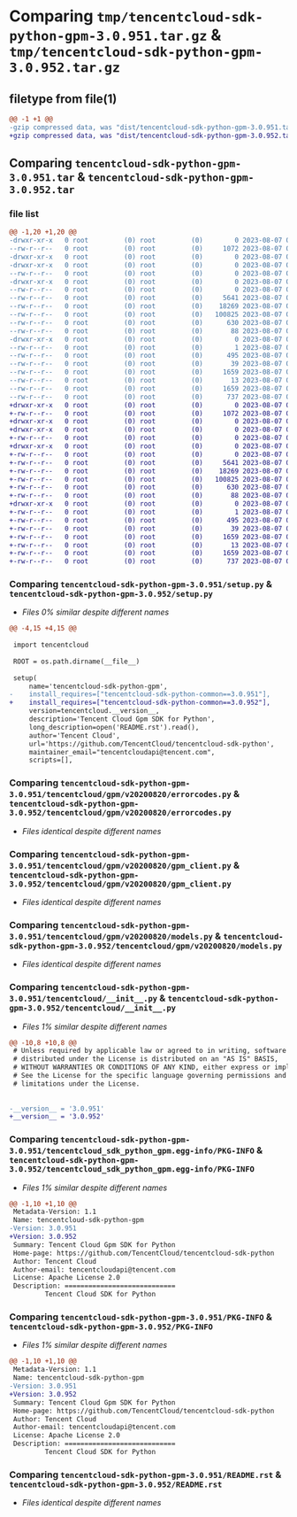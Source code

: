 # Comparing `tmp/tencentcloud-sdk-python-gpm-3.0.951.tar.gz` & `tmp/tencentcloud-sdk-python-gpm-3.0.952.tar.gz`

## filetype from file(1)

```diff
@@ -1 +1 @@
-gzip compressed data, was "dist/tencentcloud-sdk-python-gpm-3.0.951.tar", last modified: Mon Aug  7 00:27:22 2023, max compression
+gzip compressed data, was "dist/tencentcloud-sdk-python-gpm-3.0.952.tar", last modified: Mon Aug  7 08:54:32 2023, max compression
```

## Comparing `tencentcloud-sdk-python-gpm-3.0.951.tar` & `tencentcloud-sdk-python-gpm-3.0.952.tar`

### file list

```diff
@@ -1,20 +1,20 @@
-drwxr-xr-x   0 root         (0) root         (0)        0 2023-08-07 00:27:22.000000 tencentcloud-sdk-python-gpm-3.0.951/
--rw-r--r--   0 root         (0) root         (0)     1072 2023-08-07 00:27:22.000000 tencentcloud-sdk-python-gpm-3.0.951/setup.py
-drwxr-xr-x   0 root         (0) root         (0)        0 2023-08-07 00:27:22.000000 tencentcloud-sdk-python-gpm-3.0.951/tencentcloud/
-drwxr-xr-x   0 root         (0) root         (0)        0 2023-08-07 00:27:22.000000 tencentcloud-sdk-python-gpm-3.0.951/tencentcloud/gpm/
--rw-r--r--   0 root         (0) root         (0)        0 2023-08-07 00:27:22.000000 tencentcloud-sdk-python-gpm-3.0.951/tencentcloud/gpm/__init__.py
-drwxr-xr-x   0 root         (0) root         (0)        0 2023-08-07 00:27:22.000000 tencentcloud-sdk-python-gpm-3.0.951/tencentcloud/gpm/v20200820/
--rw-r--r--   0 root         (0) root         (0)        0 2023-08-07 00:27:22.000000 tencentcloud-sdk-python-gpm-3.0.951/tencentcloud/gpm/v20200820/__init__.py
--rw-r--r--   0 root         (0) root         (0)     5641 2023-08-07 00:27:22.000000 tencentcloud-sdk-python-gpm-3.0.951/tencentcloud/gpm/v20200820/errorcodes.py
--rw-r--r--   0 root         (0) root         (0)    18269 2023-08-07 00:27:22.000000 tencentcloud-sdk-python-gpm-3.0.951/tencentcloud/gpm/v20200820/gpm_client.py
--rw-r--r--   0 root         (0) root         (0)   100825 2023-08-07 00:27:22.000000 tencentcloud-sdk-python-gpm-3.0.951/tencentcloud/gpm/v20200820/models.py
--rw-r--r--   0 root         (0) root         (0)      630 2023-08-07 00:27:22.000000 tencentcloud-sdk-python-gpm-3.0.951/tencentcloud/__init__.py
--rw-r--r--   0 root         (0) root         (0)       88 2023-08-07 00:27:22.000000 tencentcloud-sdk-python-gpm-3.0.951/setup.cfg
-drwxr-xr-x   0 root         (0) root         (0)        0 2023-08-07 00:27:22.000000 tencentcloud-sdk-python-gpm-3.0.951/tencentcloud_sdk_python_gpm.egg-info/
--rw-r--r--   0 root         (0) root         (0)        1 2023-08-07 00:27:22.000000 tencentcloud-sdk-python-gpm-3.0.951/tencentcloud_sdk_python_gpm.egg-info/dependency_links.txt
--rw-r--r--   0 root         (0) root         (0)      495 2023-08-07 00:27:22.000000 tencentcloud-sdk-python-gpm-3.0.951/tencentcloud_sdk_python_gpm.egg-info/SOURCES.txt
--rw-r--r--   0 root         (0) root         (0)       39 2023-08-07 00:27:22.000000 tencentcloud-sdk-python-gpm-3.0.951/tencentcloud_sdk_python_gpm.egg-info/requires.txt
--rw-r--r--   0 root         (0) root         (0)     1659 2023-08-07 00:27:22.000000 tencentcloud-sdk-python-gpm-3.0.951/tencentcloud_sdk_python_gpm.egg-info/PKG-INFO
--rw-r--r--   0 root         (0) root         (0)       13 2023-08-07 00:27:22.000000 tencentcloud-sdk-python-gpm-3.0.951/tencentcloud_sdk_python_gpm.egg-info/top_level.txt
--rw-r--r--   0 root         (0) root         (0)     1659 2023-08-07 00:27:22.000000 tencentcloud-sdk-python-gpm-3.0.951/PKG-INFO
--rw-r--r--   0 root         (0) root         (0)      737 2023-08-07 00:27:22.000000 tencentcloud-sdk-python-gpm-3.0.951/README.rst
+drwxr-xr-x   0 root         (0) root         (0)        0 2023-08-07 08:54:32.000000 tencentcloud-sdk-python-gpm-3.0.952/
+-rw-r--r--   0 root         (0) root         (0)     1072 2023-08-07 08:54:32.000000 tencentcloud-sdk-python-gpm-3.0.952/setup.py
+drwxr-xr-x   0 root         (0) root         (0)        0 2023-08-07 08:54:32.000000 tencentcloud-sdk-python-gpm-3.0.952/tencentcloud/
+drwxr-xr-x   0 root         (0) root         (0)        0 2023-08-07 08:54:32.000000 tencentcloud-sdk-python-gpm-3.0.952/tencentcloud/gpm/
+-rw-r--r--   0 root         (0) root         (0)        0 2023-08-07 08:54:32.000000 tencentcloud-sdk-python-gpm-3.0.952/tencentcloud/gpm/__init__.py
+drwxr-xr-x   0 root         (0) root         (0)        0 2023-08-07 08:54:32.000000 tencentcloud-sdk-python-gpm-3.0.952/tencentcloud/gpm/v20200820/
+-rw-r--r--   0 root         (0) root         (0)        0 2023-08-07 08:54:32.000000 tencentcloud-sdk-python-gpm-3.0.952/tencentcloud/gpm/v20200820/__init__.py
+-rw-r--r--   0 root         (0) root         (0)     5641 2023-08-07 08:54:32.000000 tencentcloud-sdk-python-gpm-3.0.952/tencentcloud/gpm/v20200820/errorcodes.py
+-rw-r--r--   0 root         (0) root         (0)    18269 2023-08-07 08:54:32.000000 tencentcloud-sdk-python-gpm-3.0.952/tencentcloud/gpm/v20200820/gpm_client.py
+-rw-r--r--   0 root         (0) root         (0)   100825 2023-08-07 08:54:32.000000 tencentcloud-sdk-python-gpm-3.0.952/tencentcloud/gpm/v20200820/models.py
+-rw-r--r--   0 root         (0) root         (0)      630 2023-08-07 08:54:32.000000 tencentcloud-sdk-python-gpm-3.0.952/tencentcloud/__init__.py
+-rw-r--r--   0 root         (0) root         (0)       88 2023-08-07 08:54:32.000000 tencentcloud-sdk-python-gpm-3.0.952/setup.cfg
+drwxr-xr-x   0 root         (0) root         (0)        0 2023-08-07 08:54:32.000000 tencentcloud-sdk-python-gpm-3.0.952/tencentcloud_sdk_python_gpm.egg-info/
+-rw-r--r--   0 root         (0) root         (0)        1 2023-08-07 08:54:32.000000 tencentcloud-sdk-python-gpm-3.0.952/tencentcloud_sdk_python_gpm.egg-info/dependency_links.txt
+-rw-r--r--   0 root         (0) root         (0)      495 2023-08-07 08:54:32.000000 tencentcloud-sdk-python-gpm-3.0.952/tencentcloud_sdk_python_gpm.egg-info/SOURCES.txt
+-rw-r--r--   0 root         (0) root         (0)       39 2023-08-07 08:54:32.000000 tencentcloud-sdk-python-gpm-3.0.952/tencentcloud_sdk_python_gpm.egg-info/requires.txt
+-rw-r--r--   0 root         (0) root         (0)     1659 2023-08-07 08:54:32.000000 tencentcloud-sdk-python-gpm-3.0.952/tencentcloud_sdk_python_gpm.egg-info/PKG-INFO
+-rw-r--r--   0 root         (0) root         (0)       13 2023-08-07 08:54:32.000000 tencentcloud-sdk-python-gpm-3.0.952/tencentcloud_sdk_python_gpm.egg-info/top_level.txt
+-rw-r--r--   0 root         (0) root         (0)     1659 2023-08-07 08:54:32.000000 tencentcloud-sdk-python-gpm-3.0.952/PKG-INFO
+-rw-r--r--   0 root         (0) root         (0)      737 2023-08-07 08:54:32.000000 tencentcloud-sdk-python-gpm-3.0.952/README.rst
```

### Comparing `tencentcloud-sdk-python-gpm-3.0.951/setup.py` & `tencentcloud-sdk-python-gpm-3.0.952/setup.py`

 * *Files 0% similar despite different names*

```diff
@@ -4,15 +4,15 @@
 
 import tencentcloud
 
 ROOT = os.path.dirname(__file__)
 
 setup(
     name='tencentcloud-sdk-python-gpm',
-    install_requires=["tencentcloud-sdk-python-common==3.0.951"],
+    install_requires=["tencentcloud-sdk-python-common==3.0.952"],
     version=tencentcloud.__version__,
     description='Tencent Cloud Gpm SDK for Python',
     long_description=open('README.rst').read(),
     author='Tencent Cloud',
     url='https://github.com/TencentCloud/tencentcloud-sdk-python',
     maintainer_email="tencentcloudapi@tencent.com",
     scripts=[],
```

### Comparing `tencentcloud-sdk-python-gpm-3.0.951/tencentcloud/gpm/v20200820/errorcodes.py` & `tencentcloud-sdk-python-gpm-3.0.952/tencentcloud/gpm/v20200820/errorcodes.py`

 * *Files identical despite different names*

### Comparing `tencentcloud-sdk-python-gpm-3.0.951/tencentcloud/gpm/v20200820/gpm_client.py` & `tencentcloud-sdk-python-gpm-3.0.952/tencentcloud/gpm/v20200820/gpm_client.py`

 * *Files identical despite different names*

### Comparing `tencentcloud-sdk-python-gpm-3.0.951/tencentcloud/gpm/v20200820/models.py` & `tencentcloud-sdk-python-gpm-3.0.952/tencentcloud/gpm/v20200820/models.py`

 * *Files identical despite different names*

### Comparing `tencentcloud-sdk-python-gpm-3.0.951/tencentcloud/__init__.py` & `tencentcloud-sdk-python-gpm-3.0.952/tencentcloud/__init__.py`

 * *Files 1% similar despite different names*

```diff
@@ -10,8 +10,8 @@
 # Unless required by applicable law or agreed to in writing, software
 # distributed under the License is distributed on an "AS IS" BASIS,
 # WITHOUT WARRANTIES OR CONDITIONS OF ANY KIND, either express or implied.
 # See the License for the specific language governing permissions and
 # limitations under the License.
 
 
-__version__ = '3.0.951'
+__version__ = '3.0.952'
```

### Comparing `tencentcloud-sdk-python-gpm-3.0.951/tencentcloud_sdk_python_gpm.egg-info/PKG-INFO` & `tencentcloud-sdk-python-gpm-3.0.952/tencentcloud_sdk_python_gpm.egg-info/PKG-INFO`

 * *Files 1% similar despite different names*

```diff
@@ -1,10 +1,10 @@
 Metadata-Version: 1.1
 Name: tencentcloud-sdk-python-gpm
-Version: 3.0.951
+Version: 3.0.952
 Summary: Tencent Cloud Gpm SDK for Python
 Home-page: https://github.com/TencentCloud/tencentcloud-sdk-python
 Author: Tencent Cloud
 Author-email: tencentcloudapi@tencent.com
 License: Apache License 2.0
 Description: ============================
         Tencent Cloud SDK for Python
```

### Comparing `tencentcloud-sdk-python-gpm-3.0.951/PKG-INFO` & `tencentcloud-sdk-python-gpm-3.0.952/PKG-INFO`

 * *Files 1% similar despite different names*

```diff
@@ -1,10 +1,10 @@
 Metadata-Version: 1.1
 Name: tencentcloud-sdk-python-gpm
-Version: 3.0.951
+Version: 3.0.952
 Summary: Tencent Cloud Gpm SDK for Python
 Home-page: https://github.com/TencentCloud/tencentcloud-sdk-python
 Author: Tencent Cloud
 Author-email: tencentcloudapi@tencent.com
 License: Apache License 2.0
 Description: ============================
         Tencent Cloud SDK for Python
```

### Comparing `tencentcloud-sdk-python-gpm-3.0.951/README.rst` & `tencentcloud-sdk-python-gpm-3.0.952/README.rst`

 * *Files identical despite different names*

